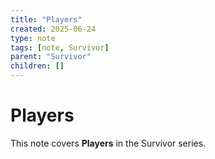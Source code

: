 ```yaml
---
title: "Players"
created: 2025-06-24
type: note
tags: [note, Survivor]
parent: "Survivor"
children: []
---
```


# Players

This note covers **Players** in the Survivor series.
